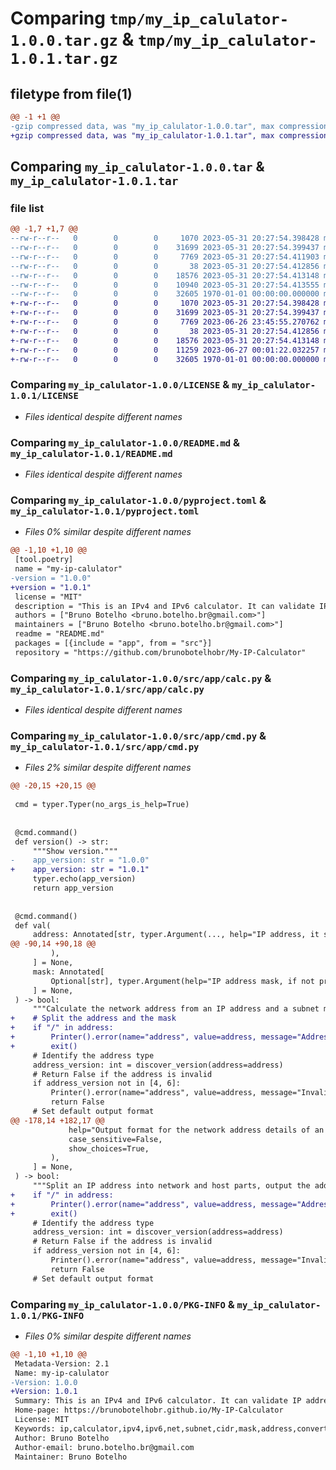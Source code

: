 # Comparing `tmp/my_ip_calulator-1.0.0.tar.gz` & `tmp/my_ip_calulator-1.0.1.tar.gz`

## filetype from file(1)

```diff
@@ -1 +1 @@
-gzip compressed data, was "my_ip_calulator-1.0.0.tar", max compression
+gzip compressed data, was "my_ip_calulator-1.0.1.tar", max compression
```

## Comparing `my_ip_calulator-1.0.0.tar` & `my_ip_calulator-1.0.1.tar`

### file list

```diff
@@ -1,7 +1,7 @@
--rw-r--r--   0        0        0     1070 2023-05-31 20:27:54.398428 my_ip_calulator-1.0.0/LICENSE
--rw-r--r--   0        0        0    31699 2023-05-31 20:27:54.399437 my_ip_calulator-1.0.0/README.md
--rw-r--r--   0        0        0     7769 2023-05-31 20:27:54.411903 my_ip_calulator-1.0.0/pyproject.toml
--rw-r--r--   0        0        0       38 2023-05-31 20:27:54.412856 my_ip_calulator-1.0.0/src/app/__init__.py
--rw-r--r--   0        0        0    18576 2023-05-31 20:27:54.413148 my_ip_calulator-1.0.0/src/app/calc.py
--rw-r--r--   0        0        0    10940 2023-05-31 20:27:54.413555 my_ip_calulator-1.0.0/src/app/cmd.py
--rw-r--r--   0        0        0    32605 1970-01-01 00:00:00.000000 my_ip_calulator-1.0.0/PKG-INFO
+-rw-r--r--   0        0        0     1070 2023-05-31 20:27:54.398428 my_ip_calulator-1.0.1/LICENSE
+-rw-r--r--   0        0        0    31699 2023-05-31 20:27:54.399437 my_ip_calulator-1.0.1/README.md
+-rw-r--r--   0        0        0     7769 2023-06-26 23:45:55.270762 my_ip_calulator-1.0.1/pyproject.toml
+-rw-r--r--   0        0        0       38 2023-05-31 20:27:54.412856 my_ip_calulator-1.0.1/src/app/__init__.py
+-rw-r--r--   0        0        0    18576 2023-05-31 20:27:54.413148 my_ip_calulator-1.0.1/src/app/calc.py
+-rw-r--r--   0        0        0    11259 2023-06-27 00:01:22.032257 my_ip_calulator-1.0.1/src/app/cmd.py
+-rw-r--r--   0        0        0    32605 1970-01-01 00:00:00.000000 my_ip_calulator-1.0.1/PKG-INFO
```

### Comparing `my_ip_calulator-1.0.0/LICENSE` & `my_ip_calulator-1.0.1/LICENSE`

 * *Files identical despite different names*

### Comparing `my_ip_calulator-1.0.0/README.md` & `my_ip_calulator-1.0.1/README.md`

 * *Files identical despite different names*

### Comparing `my_ip_calulator-1.0.0/pyproject.toml` & `my_ip_calulator-1.0.1/pyproject.toml`

 * *Files 0% similar despite different names*

```diff
@@ -1,10 +1,10 @@
 [tool.poetry]
 name = "my-ip-calulator"
-version = "1.0.0"
+version = "1.0.1"
 license = "MIT"
 description = "This is an IPv4 and IPv6 calculator. It can validate IP address, convert then and also do net and subnet calculations."
 authors = ["Bruno Botelho <bruno.botelho.br@gmail.com>"]
 maintainers = ["Bruno Botelho <bruno.botelho.br@gmail.com>"]
 readme = "README.md"
 packages = [{include = "app", from = "src"}]
 repository = "https://github.com/brunobotelhobr/My-IP-Calculator"
```

### Comparing `my_ip_calulator-1.0.0/src/app/calc.py` & `my_ip_calulator-1.0.1/src/app/calc.py`

 * *Files identical despite different names*

### Comparing `my_ip_calulator-1.0.0/src/app/cmd.py` & `my_ip_calulator-1.0.1/src/app/cmd.py`

 * *Files 2% similar despite different names*

```diff
@@ -20,15 +20,15 @@
 
 cmd = typer.Typer(no_args_is_help=True)
 
 
 @cmd.command()
 def version() -> str:
     """Show version."""
-    app_version: str = "1.0.0"
+    app_version: str = "1.0.1"
     typer.echo(app_version)
     return app_version
 
 
 @cmd.command()
 def val(
     address: Annotated[str, typer.Argument(..., help="IP address, it supports IPv4 and IPv6")],
@@ -90,14 +90,18 @@
         ),
     ] = None,
     mask: Annotated[
         Optional[str], typer.Argument(help="IP address mask, if not provided an auto generated one will be assigned.")
     ] = None,
 ) -> bool:
     """Calculate the network address from an IP address and a subnet mask, output the address in the desired format."""
+    # Split the address and the mask
+    if "/" in address:
+        Printer().error(name="address", value=address, message="Address field can not contain a mask")
+        exit()
     # Identify the address type
     address_version: int = discover_version(address=address)
     # Return False if the address is invalid
     if address_version not in [4, 6]:
         Printer().error(name="address", value=address, message="Invalid address")
         return False
     # Set default output format
@@ -178,14 +182,17 @@
             help="Output format for the network address details of an IP address, it supports bin, hex, dec.",
             case_sensitive=False,
             show_choices=True,
         ),
     ] = None,
 ) -> bool:
     """Split an IP address into network and host parts, output the address in the desired format."""
+    if "/" in address:
+        Printer().error(name="address", value=address, message="Address field can not contain a mask")
+        exit()
     # Identify the address type
     address_version: int = discover_version(address=address)
     # Return False if the address is invalid
     if address_version not in [4, 6]:
         Printer().error(name="address", value=address, message="Invalid address")
         return False
     # Set default output format
```

### Comparing `my_ip_calulator-1.0.0/PKG-INFO` & `my_ip_calulator-1.0.1/PKG-INFO`

 * *Files 0% similar despite different names*

```diff
@@ -1,10 +1,10 @@
 Metadata-Version: 2.1
 Name: my-ip-calulator
-Version: 1.0.0
+Version: 1.0.1
 Summary: This is an IPv4 and IPv6 calculator. It can validate IP address, convert then and also do net and subnet calculations.
 Home-page: https://brunobotelhobr.github.io/My-IP-Calculator
 License: MIT
 Keywords: ip,calculator,ipv4,ipv6,net,subnet,cidr,mask,address,convert,validate
 Author: Bruno Botelho
 Author-email: bruno.botelho.br@gmail.com
 Maintainer: Bruno Botelho
```

